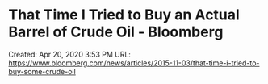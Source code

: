 # That Time I Tried to Buy an Actual Barrel of Crude Oil - Bloomberg

Created: Apr 20, 2020 3:53 PM
URL: https://www.bloomberg.com/news/articles/2015-11-03/that-time-i-tried-to-buy-some-crude-oil
